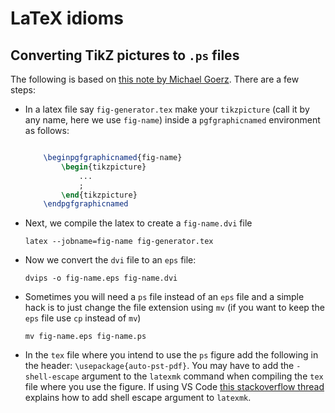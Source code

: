 # LaTeX idioms

## Converting TikZ pictures to `.ps` files

The following is based on [this note by Michael Goerz](https://michaelgoerz.net/notes/creating-eps-files-from-tikz.html#using-externalization). 
There are a few steps: 

- In a latex file say `fig-generator.tex` make your `tikzpicture` (call it by any name, here we use `fig-name`) inside a `pgfgraphicnamed` environment as follows:


    ```latex

        \beginpgfgraphicnamed{fig-name}
            \begin{tikzpicture}
                ...
                ;
            \end{tikzpicture}
        \endpgfgraphicnamed
    ```

- Next, we compile the latex to create a `fig-name.dvi` file

    ```shell
    latex --jobname=fig-name fig-generator.tex
    ```

- Now we convert the `dvi` file to an `eps` file:

    ```shell
    dvips -o fig-name.eps fig-name.dvi
    ```

- Sometimes you will need a `ps` file instead of an `eps` file and a simple hack is to just change the file extension using `mv` (if you want to keep the `eps` file use `cp` instead of `mv`)

    ```shell
    mv fig-name.eps fig-name.ps
    ```

- In the `tex` file where you intend to use the `ps` figure add the following in the header: `\usepackage{auto-pst-pdf}`.
You may have to add the `-shell-escape` argument to the `latexmk` command when compiling the `tex` file where you use the figure.
If using VS Code [this stackoverflow thread](https://tex.stackexchange.com/questions/516604/how-to-enable-shell-escape-or-write18-visual-studio-code-latex-workshop) explains how to add shell escape argument to `latexmk`.
